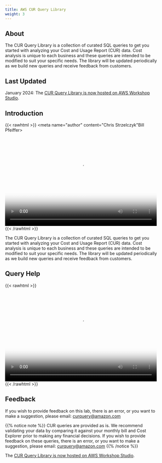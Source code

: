 ```yaml
---
title: AWS CUR Query Library
weight: 3
---
```



## About

The CUR Query Library is a collection of curated SQL queries to get you started with analyzing your Cost and Usage Report (CUR) data.  Cost analysis is unique to each business and these queries are intended to be modified to suit your specific needs.  The library will be updated periodically as we build new queries and receive feedback from customers.

## Last Updated
January 2024:
The [CUR Query Library is now hosted on AWS Workshop Studio](https://catalog.workshops.aws/cur-query-library/en-US).

## Introduction
{{< rawhtml >}}
 <meta name="author" content="Chris Strzelczyk"Bill Pfeiffer>
<video width="500" height="308" controls poster="/Cost/300_CUR_Queries/Images/cost-300-cql-intro.png">
  <source src="https://d3h9zoi3eqyz7s.cloudfront.net/Cost/Videos/CURQueryLibraryIntroduction.mp4" type="video/mp4">
  Your browser doesn't support video, or if you're on GitHub head to https://wellarchitectedlabs.com to watch the video.
</video>
{{< /rawhtml >}}

 The CUR Query Library is a collection of curated SQL queries to get you started with analyzing your Cost and Usage Report (CUR) data.  Cost analysis is unique to each business and these queries are intended to be modified to suit your specific needs.  The library will be updated periodically as we build new queries and receive feedback from customers.




## Query Help
{{< rawhtml >}}
<meta name="author" content="Bill Pfeiffer">
<video width="500" height="308" controls poster="/Cost/300_CUR_Queries/Images/cost-300-cql-helper-intro.png">
  <source src="https://d3h9zoi3eqyz7s.cloudfront.net/Cost/Videos/HelperIntroductionVideoFinal.mp4" type="video/mp4">
  Your browser doesn't support video, or if you're on GitHub head to https://wellarchitectedlabs.com to watch the video.
</video>
{{< /rawhtml >}}


## Feedback
If you wish to provide feedback on this lab, there is an error, or you want to make a suggestion, please email: curquery@amazon.com

{{% notice note %}}
CUR queries are provided as is. We recommend validating your data by comparing it against your monthly bill and Cost Explorer prior to making any financial decisions. If you wish to provide feedback on these queries, there is an error, or you want to make a suggestion, please email: curquery@amazon.com
{{% /notice %}}

The [CUR Query Library is now hosted on AWS Workshop Studio](https://catalog.workshops.aws/cur-query-library/en-US).